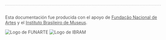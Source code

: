 <div style='opacity: 0.75; border-top: 1px dashed #9f9f9f; padding: 1rem 0;'>

Esta documentación fue producida con el apoyo de [Fundação Nacional de Artes](https://www.funarte.gov.br/) y el [Instituto Brasileiro de Museus](https://www.gov.br/museus/pt-br).

![Logo de FUNARTE](/_assets/images/logo_funarte.png ":size=200")
![Logo de IBRAM](/_assets/images/logo_ibram.jpeg ":size=180")

</div>
